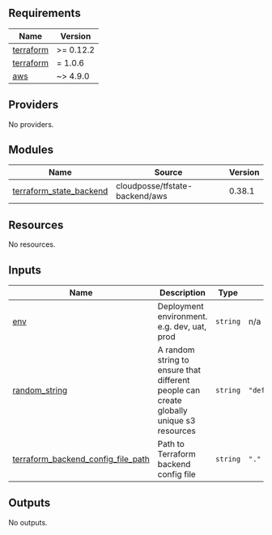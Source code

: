 <!-- BEGIN_TF_DOCS -->
## Requirements

| Name | Version |
|------|---------|
| <a name="requirement_terraform"></a> [terraform](#requirement\_terraform) | >= 0.12.2 |
| <a name="requirement_terraform"></a> [terraform](#requirement\_terraform) | = 1.0.6 |
| <a name="requirement_aws"></a> [aws](#requirement\_aws) | ~> 4.9.0 |

## Providers

No providers.

## Modules

| Name | Source | Version |
|------|--------|---------|
| <a name="module_terraform_state_backend"></a> [terraform\_state\_backend](#module\_terraform\_state\_backend) | cloudposse/tfstate-backend/aws | 0.38.1 |

## Resources

No resources.

## Inputs

| Name | Description | Type | Default | Required |
|------|-------------|------|---------|:--------:|
| <a name="input_env"></a> [env](#input\_env) | Deployment environment. e.g. dev, uat, prod | `string` | n/a | yes |
| <a name="input_random_string"></a> [random\_string](#input\_random\_string) | A random string to ensure that different people can create globally unique s3 resources | `string` | `"defaultNotRandom"` | no |
| <a name="input_terraform_backend_config_file_path"></a> [terraform\_backend\_config\_file\_path](#input\_terraform\_backend\_config\_file\_path) | Path to Terraform backend config file | `string` | `"."` | no |

## Outputs

No outputs.
<!-- END_TF_DOCS -->